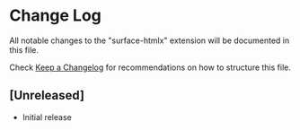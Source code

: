 # Change Log

All notable changes to the "surface-htmlx" extension will be documented in this file.

Check [Keep a Changelog](http://keepachangelog.com/) for recommendations on how to structure this file.

## [Unreleased]

- Initial release